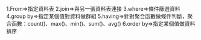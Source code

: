 1.From=>指定資料表
2.join=>與另一張資料表連接
3.where=>條件篩選資料
4.group by=>指定某個值對資料做群組
5.having=>針對聚合函數做條件判斷，聚合函數：count()、max()、min()、sum()、avg()
6.order by=>指定某個值做資料排序